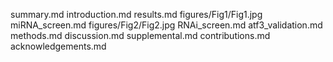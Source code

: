 summary.md
introduction.md
results.md
figures/Fig1/Fig1.jpg
miRNA_screen.md
figures/Fig2/Fig2.jpg
RNAi_screen.md
atf3_validation.md
methods.md
discussion.md
supplemental.md
contributions.md
acknowledgements.md